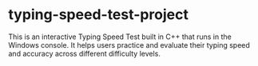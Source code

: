 # typing-speed-test-project
This is an interactive Typing Speed Test built in C++ that runs in the Windows console. It helps users practice and evaluate their typing speed and accuracy across different difficulty levels.
